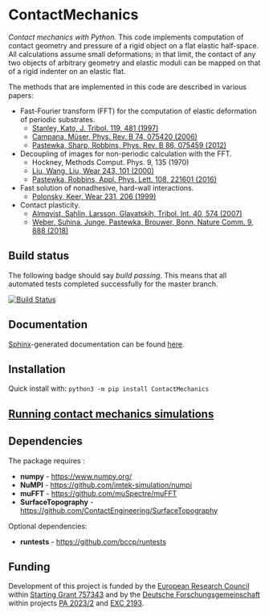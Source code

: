 ContactMechanics
==============

*Contact mechanics with Python.* This code implements computation of contact geometry and pressure of a rigid object on a flat elastic half-space. All calculations assume small deformations; in that limit, the contact of any two objects of arbitrary geometry and elastic moduli can be mapped on that of a rigid indenter on an elastic flat.

The methods that are implemented in this code are described in various papers:

- Fast-Fourier transform (FFT) for the computation of elastic deformation of periodic substrates.
    - [Stanley, Kato, J. Tribol. 119, 481 (1997)](https://doi.org/10.1115/1.2833523)
    - [Campana, Müser, Phys. Rev. B 74, 075420 (2006)](https://doi.org/10.1103/PhysRevB.74.075420)
    - [Pastewka, Sharp, Robbins, Phys. Rev. B 86, 075459 (2012)](https://doi.org/10.1103/PhysRevB.86.075459)
- Decoupling of images for non-periodic calculation with the FFT.
    - Hockney, Methods Comput. Phys. 9, 135 (1970)
    - [Liu, Wang, Liu, Wear 243, 101 (2000)](https://doi.org/10.1016/S0043-1648(00)00427-0)
    - [Pastewka, Robbins, Appl. Phys. Lett. 108, 221601 (2016)](https://doi.org/10.1063/1.4950802)
- Fast solution of nonadhesive, hard-wall interactions.
    - [Polonsky, Keer, Wear 231, 206 (1999)](https://doi.org/10.1016/S0043-1648(99)00113-1)
- Contact plasticity.
    - [Almqvist, Sahlin, Larsson, Glavatskih, Tribol. Int. 40, 574 (2007)](https://doi.org/10.1016/j.triboint.2005.11.008) 
    - [Weber, Suhina, Junge, Pastewka, Brouwer, Bonn, Nature Comm. 9, 888 (2018)](https://doi.org/10.1038/s41467-018-02981-y)

Build status
------------

The following badge should say _build passing_. This means that all automated tests completed successfully for the master branch.

[![Build Status](https://github.com/ContactEngineering/ContactMechanics/actions/workflows/tests.yml/badge.svg)](https://github.com/ContactEngineering/ContactMechanics/actions/workflows/tests.yml?query=branch%3Amaster)

Documentation
-------------

[Sphinx](https://www.sphinx-doc.org/)-generated documentation can be found [here](https://contactengineering.github.io/ContactMechanics/).

Installation
------------

Quick install with: `python3 -m pip install ContactMechanics`

[Running contact mechanics simulations](examples/easy_hardwall_simulation.ipynb)
--------------------------------------------------------------------------------

Dependencies
------------

The package requires :
- **numpy** - https://www.numpy.org/
- **NuMPI** - https://github.com/imtek-simulation/numpi
- **muFFT** - https://github.com/muSpectre/muFFT
- **SurfaceTopography** - https://github.com/ContactEngineering/SurfaceTopography

Optional dependencies:
- **runtests** - https://github.com/bccp/runtests

Funding
-------

Development of this project is funded by the [European Research Council](https://erc.europa.eu) within [Starting Grant 757343](https://cordis.europa.eu/project/id/757343) and by the [Deutsche Forschungsgemeinschaft](https://www.dfg.de/en) within projects [PA 2023/2](https://gepris.dfg.de/gepris/projekt/258153560) and [EXC 2193](https://gepris.dfg.de/gepris/projekt/390951807).

